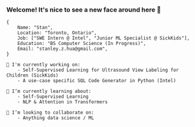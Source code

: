 ### Welcome! It's nice to see a new face around here 👋


```
{
    Name: "Stan",
    Location: "Toronto, Ontario",
    Job: ["SWE Intern @ Intel", "Junior ML Specialist @ SickKids"],
    Education: "BS Computer Science (In Progress)",
    Email: "stanley.z.hua@gmail.com",
}

🔭 I'm currently working on:
    - Self-Supervised Learning for Ultrasound View Labeling for Children (SickKids)
    - A use-case specific SQL Code Generator in Python (Intel)

🌱 I’m currently learning about:
    - Self-Supervised Learning
    - NLP & Attention in Transformers

👯 I’m looking to collaborate on:
    - Anything data science / ML
```

<!--
**stan-hua/stan-hua** is a ✨ _special_ ✨ repository because its `README.md` (this file) appears on your GitHub profile.

Here are some ideas to get you started:

- 🔭 I’m currently working on ...
- 🌱 I’m currently learning ...
- 👯 I’m looking to collaborate on ...
- 🤔 I’m looking for help with ...
- 💬 Ask me about ...
- 📫 How to reach me: ...
- 😄 Pronouns: ...
- ⚡ Fun fact: ...
-->
